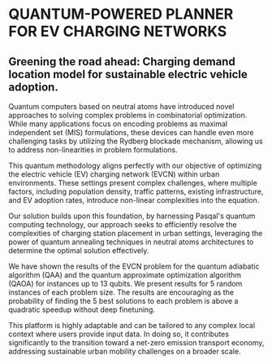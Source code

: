 # QUANTUM-POWERED PLANNER FOR EV CHARGING NETWORKS
## Greening the road ahead: Charging demand location model for sustainable electric vehicle adoption.
Quantum computers based on neutral atoms have introduced novel approaches to solving complex problems in combinatorial optimization. While many applications focus on encoding problems as maximal independent set (MIS) formulations, these devices can handle even more challenging tasks by utilizing the Rydberg blockade mechanism, allowing us to address non-linearities in problem formulations.



This quantum methodology aligns perfectly with our objective of optimizing the electric vehicle (EV) charging network (EVCN) within urban environments. These settings present complex challenges, where multiple factors, including population density, traffic patterns, existing infrastructure, and EV adoption rates, introduce non-linear complexities into the equation.



Our solution builds upon this foundation, by harnessing Pasqal's quantum computing technology, our approach seeks to efficiently resolve the complexities of charging station placement in urban settings, leveraging the power of quantum annealing techniques in neutral atoms architectures to determine the optimal solution effectively. 

We have shown the results of the EVCN problem for the quantum adiabatic algorithm (QAA) and the quantum approximate optimization algorithm (QAOA) for instances up to 13 qubits. We present results for 5 random instances of each problem size. The results are encouraging as the probability of finding the 5 best solutions to each problem is above a quadratic speedup without deep finetuning.


This platform is highly adaptable and can be tailored to any complex local context where users provide input data. In doing so, it contributes significantly to the transition toward a net-zero emission transport economy, addressing sustainable urban mobility challenges on a broader scale.

